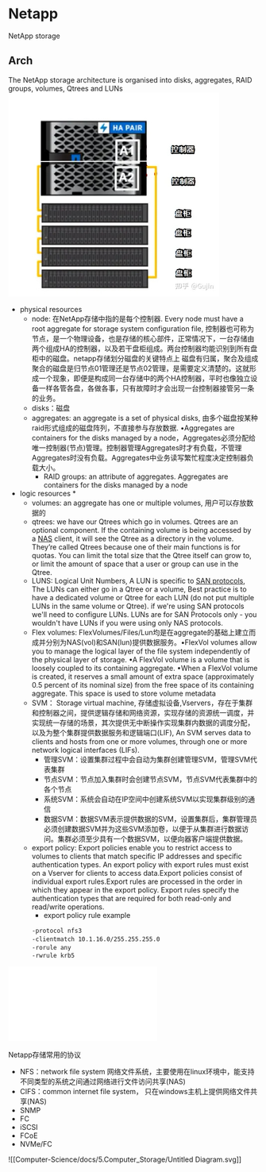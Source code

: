 # Netapp
NetApp storage

## Arch
The NetApp storage architecture is organised into disks, aggregates, RAID groups, volumes, Qtrees and LUNs
![](image/Netapp机柜.jpeg)
* physical resources
	* node: 在NetApp存储中指的是每个控制器. Every node must have a root aggregate for storage system configuration file, 控制器也可称为节点，是一个物理设备，也是存储的核心部件，正常情况下，一台存储由两个组成HA的控制器，以及若干盘柜组成。两台控制器均能识别到所有盘柜中的磁盘。netapp存储划分磁盘的关键特点上 磁盘有归属，聚合及组成聚合的磁盘是归节点01管理还是节点02管理，是需要定义清楚的。这就形成一个现象，即便是构成同一台存储中的两个HA控制器，平时也像独立设备一样各管各盘，各做各事，只有故障时才会出现一台控制器接管另一条的业务。
	* disks：磁盘
	* aggregates: an aggregate is a set of physical disks, 由多个磁盘按某种raid形式组成的磁盘阵列，不直接参与存放数据. •Aggregates are containers for the disks managed by a node，Aggregates必须分配给唯一控制器(节点)管理。控制器管理Aggregates时才有负载，不管理Aggregates时没有负载。Aggregates中业务读写繁忙程度决定控制器负载大小。
		* RAID groups: an attribute of aggregates. Aggregates are containers for the disks managed by a node
* logic resources
	* 
	* volumes: an aggregate has one or multiple volumes, 用户可以存放数据的
	* qtrees: we have our Qtrees which go in volumes. Qtrees are an optional component. If the containing volume is being accessed by a [NAS](https://www.flackbox.com/nas-network-attached-storage-overview) client, it will see the Qtree as a directory in the volume. They’re called Qtrees because one of their main functions is for quotas. You can limit the total size that the Qtree itself can grow to, or limit the amount of space that a user or group can use in the Qtree.
	* LUNS: Logical Unit Numbers, A LUN is specific to [SAN protocols](https://www.flackbox.com/fibre-channel-san-part-1-fcp-wwpn), The LUNs can either go in a Qtree or a volume, Best practice is to have a dedicated volume or Qtree for each LUN (do not put multiple LUNs in the same volume or Qtree).  if we're using SAN protocols we'll need to configure LUNs. LUNs are for SAN Protocols only - you wouldn't have LUNs if you were using only NAS protocols.
	* Flex volumes: FlexVolumes/Files/Lun均是在aggregate的基础上建立而成并分别为NAS(vol)和SAN(lun)提供数据服务。•FlexVol volumes allow you to manage the logical layer of the file system independently of the physical layer of storage. •A FlexVol volume is a volume that is loosely coupled to its containing aggregate. •When a FlexVol volume is created, it reserves a small amount of extra space (approximately 0.5 percent of its nominal size) from the free space of its containing aggregate. This space is used to store volume metadata
	* SVM： Storage virtual machine, 存储虚拟设备,Vservers，存在于集群和控制器之间，提供逻辑存储和网络资源，实现存储的资源统一调度，并实现统一存储的场景，其次提供无中断操作实现集群内数据的调度分配，以及为整个集群提供数据服务和逻辑端口(LIF), An SVM serves data to clients and hosts from one or more volumes, through one or more network logical interfaces (LIFs).
		* 管理SVM：设置集群过程中会自动为集群创建管理SVM，管理SVM代表集群
		* 节点SVM：节点加入集群时会创建节点SVM，节点SVM代表集群中的各个节点
		* 系统SVM：系统会自动在IP空间中创建系统SVM以实现集群级别的通信
		* 数据SVM：数据SVM表示提供数据的SVM，设置集群后，集群管理员必须创建数据SVM并为这些SVM添加卷，以便于从集群进行数据访问。集群必须至少具有一个数据SVM，以便向器客户端提供数据。
	* export policy: Export policies enable you to restrict access to   volumes to clients that match specific IP addresses and specific authentication types. An export policy with export rules must exist on  a Vserver for clients to access data.Export policies consist of individual export rules.Export rules are processed in the order in which they appear in the export policy. Export rules specify the authentication types that are required for both read-only and read/write operations.
		* export policy rule example
		```sh
		-protocol nfs3
        -clientmatch 10.1.16.0/255.255.255.0
        -rorule any
        -rwrule krb5
	   ```
		

		
![Netapp 2023-06-13 21.12.32.excalidraw](image/Netapp%202023-06-13%2021.12.32.excalidraw.md)




Netapp存储常用的协议
* NFS：network file system 网络文件系统，主要使用在linux环境中，能支持不同类型的系统之间通过网络进行文件访问共享(NAS)
* CIFS：common internet file system， 只在windows主机上提供网络文件共享(NAS)
* SNMP
* FC
* iSCSI
* FCoE
* NVMe/FC





![[Computer-Science/docs/5.Computer_Storage/Untitled Diagram.svg]]